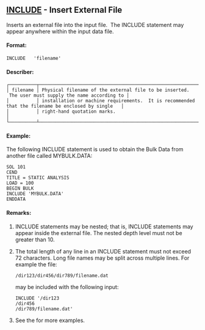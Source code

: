 ## [INCLUDE](https://help.hexagonmi.com/bundle/MSC_Nastran_2022.4/page/Nastran_Combined_Book/qrg/bulkfgil/TOC.INCLUDE2.xhtml) - Insert External File

Inserts an external file into the input file.  The INCLUDE statement may appear anywhere within the input data file.

#### Format:

```nastran
INCLUDE   'filename'
```

#### Describer:

```text
┌──────────┬────────────────────────────────────────────────────────────────────────────────────────────────────┐
│ filename │ Physical filename of the external file to be inserted.  The user must supply the name according to │
│          │ installation or machine requirements.  It is recommended that the filename be enclosed by single   │
│          │ right-hand quotation marks.                                                                        │
└──────────┴────────────────────────────────────────────────────────────────────────────────────────────────────┘
```

#### Example:

The following INCLUDE statement is used to obtain the Bulk Data from another file called MYBULK.DATA:

```nastran
SOL 101 
CEND 
TITLE = STATIC ANALYSIS 
LOAD = 100 
BEGIN BULK 
INCLUDE 'MYBULK.DATA'
ENDDATA
```

#### Remarks:

1. INCLUDE statements may be nested; that is, INCLUDE statements may appear inside the external file. The nested depth level must not be greater than 10.
2. The total length of any line in an INCLUDE statement must not exceed 72 characters. Long file names may be split across multiple lines. For example the file:

     ```text
     /dir123/dir456/dir789/filename.dat
     ```

     may be included with the following input:

     ```nastran
     INCLUDE '/dir123 
     /dir456
     /dir789/filename.dat'
     ```

3. See the  for more examples.

